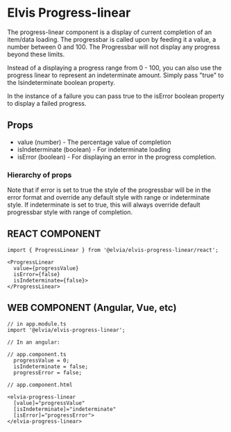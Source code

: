 # Elvis Progress-linear

The progress-linear component is a display of current completion of an item/data loading. The progressbar is
called upon by feeding it a value, a number between 0 and 100. The Progressbar will not display any progress
beyond these limits.

Instead of a displaying a progress range from 0 - 100, you can also use the progress linear to represent an
indeterminate amount. Simply pass "true" to the Isindeterminate boolean property.

In the instance of a failure you can pass true to the isError boolean property to display a failed progress.

## Props

- value (number) - The percentage value of completion
- isIndeterminate (boolean) - For indeterminate loading
- isError (boolean) - For displaying an error in the progress completion.

### Hierarchy of props

Note that if error is set to true the style of the progressbar will be in the error format and override any
default style with range or indeterminate style. If indeterminate is set to true, this will always override
default progressbar style with range of completion.

## REACT COMPONENT

```
import { ProgressLinear } from '@elvia/elvis-progress-linear/react';
```

```
<ProgressLinear
  value={progressValue}
  isError={false}
  isIndeterminate={false}>
</ProgressLinear>

```

## WEB COMPONENT (Angular, Vue, etc)

```
// in app.module.ts
import '@elvia/elvis-progress-linear';
```

```
// In an angular:

// app.component.ts
  progressValue = 0;
  isIndeterminate = false;
  progressError = false;

// app.component.html

<elvia-progress-linear
  [value]="progressValue"
  [isIndeterminate]="indeterminate"
  [isError]="progressError">
</elvia-progress-linear>

```
